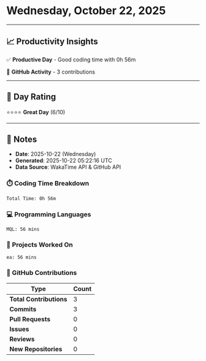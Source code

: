 # Wednesday, October 22, 2025

---

## 📈 Productivity Insights

✅ **Productive Day** - Good coding time with 0h 56m

📝 **GitHub Activity** - 3 contributions

---

## 🎯 Day Rating

⭐⭐⭐⭐ **Great Day** (6/10)

---

## 📝 Notes

- **Date**: 2025-10-22 (Wednesday)
- **Generated**: 2025-10-22 05:22:16 UTC
- **Data Source**: WakaTime API & GitHub API


### ⏱️ Coding Time Breakdown

```
Total Time: 0h 56m
```

### 💻 Programming Languages

```
MQL: 56 mins
```

### 📂 Projects Worked On

```
ea: 56 mins

```


### 🐙 GitHub Contributions

| Type | Count |
|------|-------|
| **Total Contributions** | 3 |
| **Commits** | 3 |
| **Pull Requests** | 0 |
| **Issues** | 0 |
| **Reviews** | 0 |
| **New Repositories** | 0 |

